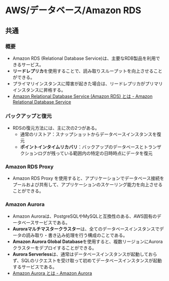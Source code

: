 # AWS/データベース/Amazon RDS

## 共通

### 概要

- Amazon RDS (Relational Database Service)は、主要なRDB製品を利用できるサービス。
- **リードレプリカ**を使用することで、読み取りスループットを向上させることができる。
- プライマリインスタンスに障害が起きた場合は、リードレプリカがプリマリインスタンスに昇格する。
- [Amazon Relational Database Service (Amazon RDS) とは - Amazon Relational Database Service](https://docs.aws.amazon.com/ja_jp/AmazonRDS/latest/UserGuide/Welcome.html)

### バックアップと復元

- RDSの復元方法には、主に次の2つがある。
  - 通常のリストア：スナップショットからデータベースインスタンスを復元
  - **ポイントインタイムリカバリ**：バックアップのデータベースとトランザクションログが残っている範囲内の特定の日時時点にデータを復元

### Amazon RDS Proxy

- Amazon RDS Proxy を使用すると、アプリケーションでデータベース接続をプールおよび共有して、アプリケーションのスケーリング能力を向上させることができる。

### Amazon Aurora

- Amazon Auroraは、PostgreSQLやMySQLと互換性のある、AWS固有のデータベースサービスである。
- **Auroraマルチマスタークラスター**は、全てのデータベースインスタンスでデータの読み取り・書き込み処理を行う構成のことである。
- **Amazon Aurora Global Database**を使用すると、複数リージョンにAuroraクラスターをデプロイすることができる。
- **Aurora Serverless**は、通常はデータベースインスタンスが起動しておらず、SQLのリクエストを受け取って初めてデータベースインスタンスが起動するサービスである。
- [Amazon Aurora とは - Amazon Aurora](https://docs.aws.amazon.com/ja_jp/AmazonRDS/latest/AuroraUserGuide/CHAP_AuroraOverview.html)
